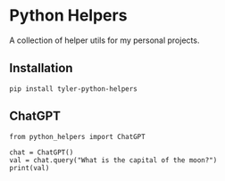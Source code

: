 # Python Helpers

A collection of helper utils for my personal projects.

## Installation
```
pip install tyler-python-helpers
```

## ChatGPT
```
from python_helpers import ChatGPT

chat = ChatGPT()
val = chat.query("What is the capital of the moon?")
print(val)
```